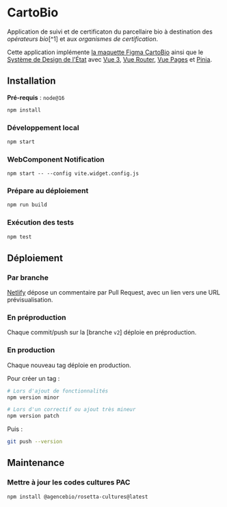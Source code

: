 # CartoBio

Application de suivi et de certificaton du parcellaire bio à destination des _opérateurs bio_[^1] et aux _organismes de certification_.

Cette application implémente [la maquette Figma CartoBio](https://www.figma.com/file/tkco0RcI2RqAjn8Vmtd1Og/Cartobio?node-id=493-89045) ainsi que le [Système de Design de l'État](https://www.systeme-de-design.gouv.fr/) avec [Vue 3], [Vue Router], [Vue Pages] et [Pinia].

## Installation

**Pré-requis** : `node@16`

```bash
npm install
```

### Développement local

```bash
npm start
```

### WebComponent Notification

```
npm start -- --config vite.widget.config.js
```

### Prépare au déploiement

```bash
npm run build
```

### Exécution des tests

```bash
npm test
```

## Déploiement

### Par branche

[Netlify] dépose un commentaire par Pull Request, avec un lien vers une URL prévisualisation.

### En préproduction

Chaque commit/push sur la [branche `v2`] déploie en préproduction.

### En production

Chaque nouveau tag déploie en production.

Pour créer un tag :

```bash
# Lors d'ajout de fonctionnalités
npm version minor

# Lors d'un correctif ou ajout très mineur
npm version patch
```

Puis :

```bash
git push --version
```

## Maintenance


### Mettre à jour les codes cultures PAC

```bash
npm install @agencebio/rosetta-cultures@latest
```



[Vue 3]: https://vuejs.org/
[Vue Router]: https://router.vuejs.org/
[Vue Pages]: https://github.com/hannoeru/vite-plugin-pages
[Pinia]: https://pinia.vuejs.org/
[Netlify]: https://netlify.com
